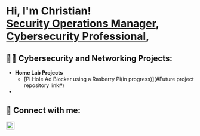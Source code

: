 <h1>Hi, I'm Christian! <br/><a href="https://github.com/Caspinwall1">Security Operations Manager</a>, <a href="https://www.linkedin.com/in/christian-aspinwall-929292233/">Cybersecurity Professional</a>, </h1>

<h2>👨‍💻 Cybersecurity and Networking Projects:</h2>

- <b> Home Lab Projects</b>
  - [Pi Hole Ad Blocker using a Rasberry Pi(in progress)](#Future project repository link#)
-

<h2> 🤳 Connect with me:</h2>

[<img align="left" alt="ChristianAspinwall | LinkedIn" width="22px" src="https://www.linkedin.com/in/christian-aspinwall-929292233/" />][linkedin]



[linkedin]: https://www.linkedin.com/in/christian-aspinwall-929292233/

<!--
**Caspinwall1/jCaspinwall1** is a ✨ _special_ ✨ repository because its `README.md` (this file) appears on your GitHub profile.

Here are some ideas to get you started:

- 🔭 I’m currently working on ...
- 🌱 I’m currently learning ...
- 👯 I’m looking to collaborate on ...
- 🤔 I’m looking for help with ...
- 💬 Ask me about ...
- 📫 How to reach me: ...
- 😄 Pronouns: ...
- ⚡ Fun fact: ...
-->
